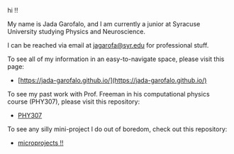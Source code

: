 hi !!

My name is Jada Garofalo, and I am currently a junior at Syracuse University studying Physics and Neuroscience.

I can be reached via email at jagarofa@syr.edu for professional stuff.

To see all of my information in an easy-to-navigate space, please visit this page:

* [https://jada-garofalo.github.io/](https://jada-garofalo.github.io/)

To see my past work with Prof. Freeman in his computational physics course (PHY307), please visit this repository:

* [PHY307](https://github.com/jada-garofalo/PHY307)

To see any silly mini-project I do out of boredom, check out this repository:

* [microprojects !!](https://github.com/jada-garofalo/microprojects)
